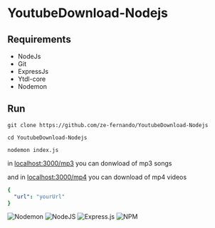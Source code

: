 # YoutubeDownload-Nodejs
## Requirements 
- NodeJs 
- Git
- ExpressJs
- Ytdl-core 
- Nodemon

## Run
`git clone https://github.com/ze-fernando/YoutubeDownload-Nodejs`

`cd YoutubeDownload-Nodejs`

`nodemon index.js`

in [localhost:3000/mp3](localhost:3000/mp3) you can donwload of mp3 songs

and in [localhost:3000/mp4](localhost:3000/mp4) you can download of mp4 videos


```yaml
{
  "url": "yourUrl"
}
``` 


![Nodemon](https://img.shields.io/badge/NODEMON-%23323330.svg?style=for-the-badge&logo=nodemon&logoColor=%BBDEAD)  ![NodeJS](https://img.shields.io/badge/node.js-6DA55F?style=for-the-badge&logo=node.js&logoColor=white)
![Express.js](https://img.shields.io/badge/express.js-%23404d59.svg?style=for-the-badge&logo=express&logoColor=%2361DAFB)   ![NPM](https://img.shields.io/badge/NPM-%23CB3837.svg?style=for-the-badge&logo=npm&logoColor=white)
